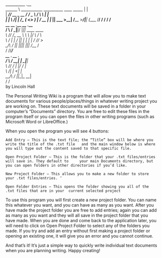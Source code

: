 __________                                        .__    
\______   \ ___________  __________   ____ _____  |  |   
 |     ___// __ \_  __ \/  ___/  _ \ /    \\__  \ |  |   
 |    |   \  ___/|  | \/\___ (  <_> )   |  \/ __ \|  |__ 
 |____|    \___  >__|  /____  >____/|___|  (____  /____/ 
               \/           \/           \/     \/       
 __      __        .__  __  .__                          
/  \    /  \_______|__|/  |_|__| ____    ____            
\   \/\/   /\_  __ \  \   __\  |/    \  / ___\           
 \        /  |  | \/  ||  | |  |   |  \/ /_/  >          
  \__/\  /   |__|  |__||__| |__|___|  /\___  /           
       \/                           \//_____/            
 __      __.__ __   .__                                  
/  \    /  \__|  | _|__|                                 
\   \/\/   /  |  |/ /  |                                 
 \        /|  |    <|  |                                 
  \__/\  / |__|__|_ \__|                                 
       \/          \/                     
by Lincoln Hall 


The Personal Writing Wiki is a program that will allow you to make text documents for various people/places/things in whatever writing project you are working on. These text documents will be saved in a folder in your computer’s “Documents” directory. You are free to edit these files in the program itself or you can open the files in other writing programs (such as Microsoft Word or LibreOffice.)

When you open the program you will see 4 buttons:

	Add Entry – This is the text file; the “Title” box will be where you write the title of the .txt file 	and the main window below is where you will type out the content saved to that specific file.
	
	Open Project Folder – This is the folder that your .txt files/entries will save in. They default to 	your main Documents directory, but you can open folders in other directories if you’d like. 
	
	New Project Folder – This allows you to make a new folder to store your .txt files/entries. ‘

	Open Folder Entries – This opens the folder showing you all of the .txt files that are in your 	current selected project 

To use this program you will first create a new project folder. 
You can name this whatever you want, and you can have as many as you want. 
After you have made the project folder you are free to add entries; again you can add as many as you want and they will all save in the project folder that you have made. 
When you are done and come back to the application later, you will need to click on Open Project Folder to select any of the folders you made. If you try and add an entry without first making a project folder or opening an existing one, it will give you an error and you cannot continue. 

And that’s it! It’s just a simple way to quickly write individual text documents when you are planning writing. 
Happy creating! 
